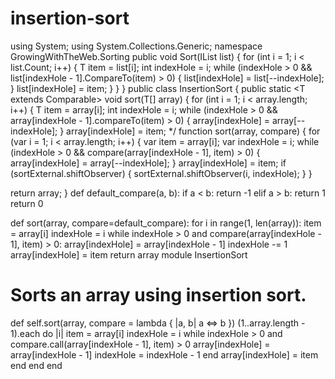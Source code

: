 # insertion-sort
using System;
using System.Collections.Generic;
namespace GrowingWithTheWeb.Sorting
public void Sort(IList<T> list)
    {
        for (int i = 1; i < list.Count; i++) {
            T item = list[i];
            int indexHole = i;
            while (indexHole > 0 && list[indexHole - 1].CompareTo(item) > 0) {
                list[indexHole] = list[--indexHole];
            }
            list[indexHole] = item;
        }
    }
}
public class InsertionSort {
    public static <T extends Comparable<T>> void sort(T[] array) {
        for (int i = 1; i < array.length; i++) {
            T item = array[i];
            int indexHole = i;
            while (indexHole > 0 && array[indexHole - 1].compareTo(item) > 0) {
                array[indexHole] = array[--indexHole];
            }
            array[indexHole] = item;
 */
function sort(array, compare) {
  for (var i = 1; i < array.length; i++) {
    var item = array[i];
    var indexHole = i;
    while (indexHole > 0 && compare(array[indexHole - 1], item) > 0) {
      array[indexHole] = array[--indexHole];
    }
    array[indexHole] = item;
    if (sortExternal.shiftObserver) {
      sortExternal.shiftObserver(i, indexHole);
    }
  }

  return array;
}
def default_compare(a, b):
  if a < b:
    return -1
  elif a > b:
    return 1
  return 0

def sort(array, compare=default_compare):
  for i in range(1, len(array)):
    item = array[i]
    indexHole = i
    while indexHole > 0 and compare(array[indexHole - 1], item) > 0:
      array[indexHole] = array[indexHole - 1]
      indexHole -= 1
    array[indexHole] = item
  return array
module InsertionSort
  # Sorts an array using insertion sort.
  def self.sort(array, compare = lambda { |a, b| a <=> b })
    (1..array.length - 1).each do |i|
      item = array[i]
      indexHole = i
      while indexHole > 0 and compare.call(array[indexHole - 1], item) > 0
        array[indexHole] = array[indexHole - 1]
        indexHole = indexHole - 1
      end
      array[indexHole] = item
    end
  end
end
